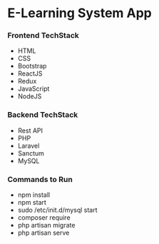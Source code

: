 # E-Learning System App

### Frontend TechStack
- HTML
- CSS
- Bootstrap
- ReactJS
- Redux
- JavaScript
- NodeJS

### Backend TechStack
- Rest API
- PHP
- Laravel
- Sanctum
- MySQL

### Commands to Run
- npm install
- npm start
- sudo /etc/init.d/mysql start
- composer require
- php artisan migrate
- php artisan serve
